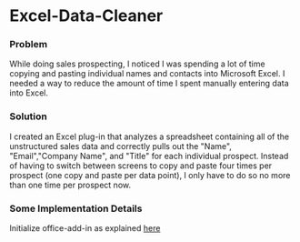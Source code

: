 # Excel-Data-Cleaner

<h3> Problem </h3>
While doing sales prospecting, I noticed I was spending a lot of time copying and pasting individual names and contacts into Microsoft Excel. I needed a way to reduce the amount of time I spent manually entering data into Excel.


<h3> Solution </h3>

I created an Excel plug-in that analyzes a spreadsheet containing all of the unstructured sales data and correctly pulls out the "Name", "Email","Company Name", and "Title" for each individual prospect. Instead of having to switch between screens to copy and paste four times per prospect (one copy and paste per data point), I only have to do so no more than one time per prospect now. 

<h3>Some Implementation Details</h3>

Initialize office-add-in as explained <a href="https://docs.microsoft.com/en-us/office/dev/add-ins/tutorials/excel-tutorial"> here </a>

